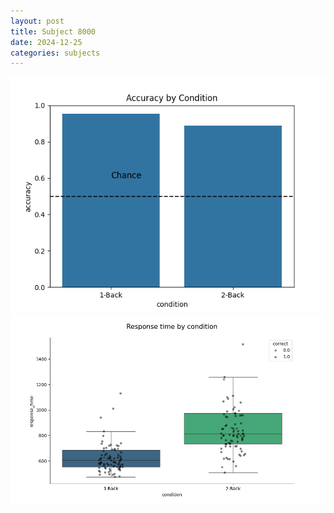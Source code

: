```yaml
---
layout: post
title: Subject 8000
date: 2024-12-25
categories: subjects
---
```


![](data/8000/run-29/8000_ATS_acc.png)
![](data/8000/run-29/8000_ATS_rt.png)
